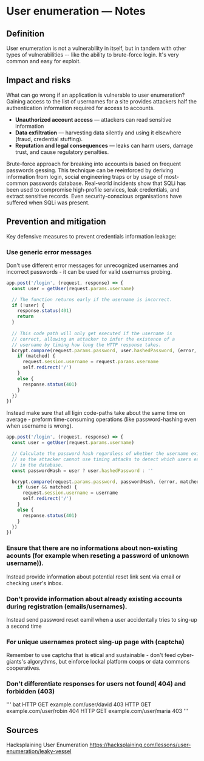 # User enumeration — Notes

## Definition
User enumeration is not a vulnerability in itself, but in tandem with other types of vulnerabilities -- like the ability to brute-force login.
It's very common and easy for exploit. 

## Impact and risks
What can go wrong if an application is vulnerable to user enumeration?
Gaining access to the list of usernames for a site provides attackers half the authentication information required for access to accounts.
- **Unauthorized account access** — attackers can read sensitive information 
- **Data exfiltration** — harvesting data silently and using it elsewhere (fraud, credential stuffing).  
- **Reputation and legal consequences** — leaks can harm users, damage trust, and cause regulatory penalties.

Brute-force approach for breaking into accounts is based on frequent passwords gessing. This technique can be reeinforced by deriving information from login, social engineering traps or by usage of most-common passwords database.
Real-world incidents show that SQLi has been used to compromise high‑profile services, leak credentials, and extract sensitive records. Even security-conscious organisations have suffered when SQLi was present.

## Prevention and mitigation
Key defensive measures to prevent credentials information leakage:

### Use generic error messages 
Don't use different error messages for unrecognized usernames and incorrect passwords - it can be used for valid usernames probing. 
``` javascript
app.post('/login', (request, response) => {
  const user = getUser(request.params.username)

  // The function returns early if the username is incorrect.
  if (!user) {
    response.status(401)
    return
  }
  
  // This code path will only get executed if the username is
  // correct, allowing an attacker to infer the existence of a
  // username by timing how long the HTTP response takes.
  bcrypt.compare(request.params.password, user.hashedPassword, (error, matched) => {
    if (matched) {
      request.session.username = request.params.username
      self.redirect('/')
    }
    else {
      response.status(401)
    }
  })
})
```
Instead make sure that all ligin code-paths take about the same time on average - preform time-consuming operations (like password-hashing even when username is wrong). 
``` javascript
app.post('/login', (request, response) => {
  const user = getUser(request.params.username)

  // Calculate the password hash regardless of whether the username exists,
  // so the attacker cannot use timing attacks to detect which users exist
  // in the database.
  const passwordHash = user ? user.hashedPassword : ''

  bcrypt.compare(request.params.password, passwordHash, (error, matched) => {
    if (user && matched) {
      request.session.username = username
      self.redirect('/')
    }
    else {
      response.status(401)
    }
  })
})
```
 ### Ensure that there are no informations about non-existing acounts (for example when reseting a password of unknown username)).
Instead provide information about potential reset link sent via email or checking user's inbox.

### Don't provide information about already existing accounts during registration (emails/usernames).
Instead send password reset eamil when a user accidentally tries to sing-up a second time 

### For unique usernames protect sing-up page with (captcha)
Remember to use captcha that is etical and sustainable - don't feed cyber-giants's algorythms, but einforce lockal platform coops or data commons cooperatives.

### Don't differentiate responses for users not found( 404) and forbidden (403)
''' bat
HTTP GET example.com/user/david       403
HTTP GET example.com/user/robin       404
HTTP GET example.com/user/maria       403
'''

## Sources
Hacksplaining User Enumeration
https://hacksplaining.com/lessons/user-enumeration/leaky-vessel
